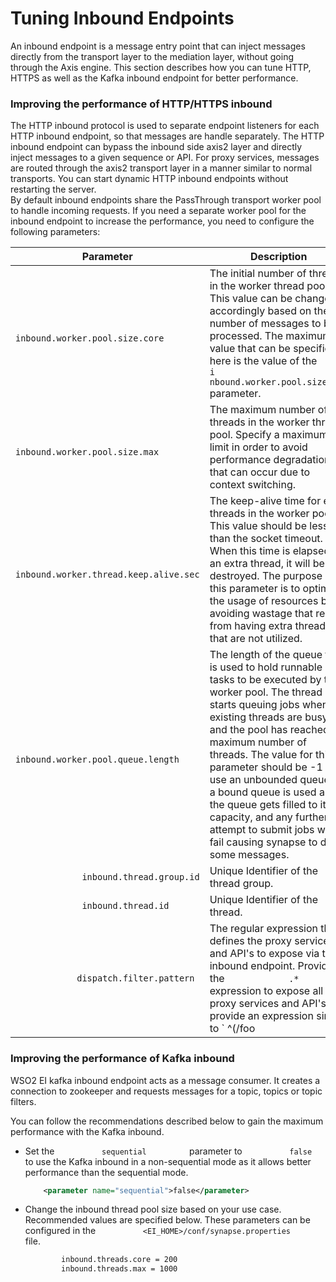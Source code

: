 # Tuning Inbound Endpoints

An inbound endpoint is a message entry point that can inject messages
directly from the transport layer to the mediation layer, without going
through the Axis engine. This section describes how you can tune HTTP,
HTTPS as well as the Kafka inbound endpoint for better performance.

### Improving the performance of HTTP/HTTPS inbound

The HTTP inbound protocol is used to separate endpoint listeners for
each HTTP inbound endpoint, so that messages are handle separately. The
HTTP inbound endpoint can bypass the inbound side axis2 layer and
directly inject messages to a given sequence or API. For proxy services,
messages are routed through the axis2 transport layer in a manner
similar to normal transports. You can start dynamic HTTP inbound
endpoints without restarting the server.  
By default inbound endpoints share the PassThrough transport worker pool
to handle incoming requests. If you need a separate worker pool for the
inbound endpoint to increase the performance, you need to configure the
following parameters:

| Parameter                                                         | Description                                                                                                                                                                                                                                                                                                                                                                                                                                                               | Default Value                           |
|-------------------------------------------------------------------|---------------------------------------------------------------------------------------------------------------------------------------------------------------------------------------------------------------------------------------------------------------------------------------------------------------------------------------------------------------------------------------------------------------------------------------------------------------------------|-----------------------------------------|
| `              inbound.worker.pool.size.core             `        | The initial number of threads in the worker thread pool. This value can be changed accordingly based on the number of messages to be processed. The maximum value that can be specified here is the value of the `             i             nbound.worker.pool.size.max            ` parameter.                                                                                                                                                                          | 400                                     |
| `              inbound.worker.pool.size.max             `         | The maximum number of threads in the worker thread pool. Specify a maximum limit in order to avoid performance degradation that can occur due to context switching.                                                                                                                                                                                                                                                                                                       | 500                                     |
| `              inbound.worker.thread.keep.alive.sec             ` | The keep-alive time for extra threads in the worker pool. This value should be less than the socket timeout. When this time is elapsed for an extra thread, it will be destroyed. The purpose of this parameter is to optimize the usage of resources by avoiding wastage that results from having extra threads that are not utilized.                                                                                                                                   | `             60            `           |
| `              inbound.worker.pool.queue.length             `     | The length of the queue that is used to hold runnable tasks to be executed by the worker pool. The thread pool starts queuing jobs when all existing threads are busy and the pool has reached the maximum number of threads. The value for this parameter should be -1 to use an unbounded queue. If a bound queue is used and the queue gets filled to its capacity, and any further attempt to submit jobs will fail causing synapse to drop some messages.            | -1                                      |
| `              inbound.thread.group.id             `              | Unique Identifier of the thread group.                                                                                                                                                                                                                                                                                                                                                                                                                                    | PassThrough inbound worker thread group |
| `              inbound.thread.id             `                    | Unique Identifier of the thread.                                                                                                                                                                                                                                                                                                                                                                                                                                          | PassThroughInboundWorkerThread          |
| `             dispatch.filter.pattern            `                | The regular expression that defines the proxy services and API's to expose via the inbound endpoint. Provide the `             .*            ` expression to expose all proxy services and API's or provide an expression similar to `             ^(/foo|/bar|/services/MyProxy)$            ` to define a set of services to expose via the inbound endpoint. If you do not provide an expression only the defined sequence of the inbound endpoint will be accessible. | blank                                   |

### Improving the performance of Kafka inbound

WSO2 EI kafka inbound endpoint acts as a message consumer. It creates a
connection to zookeeper and requests messages for a topic, topics or
topic filters.

You can follow the recommendations described below to gain the maximum
performance with the Kafka inbound.

-   Set the `           sequential          ` parameter to
    `           false          ` to use the Kafka inbound in a
    non-sequential mode as it allows better performance than the
    sequential mode.

    ``` xml
        <parameter name="sequential">false</parameter>
    ```

-   Change the inbound thread pool size based on your use case.
    Recommended values are specified below. These parameters can be
    configured in the
    `           <EI_HOME>/conf/synapse.properties          ` file.

    ``` xml
            inbound.threads.core = 200 
            inbound.threads.max = 1000          
    ```
